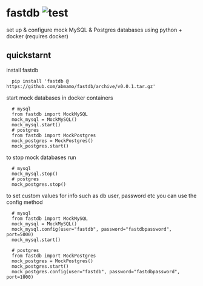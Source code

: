 # fastdb ![test](https://github.com/abmamo/fastdb/workflows/test/badge.svg?branch=main)
set up & configure mock MySQL & Postgres databases using python + docker (requires docker)

## quickstarnt
install fastdb
```
  pip install 'fastdb @ https://github.com/abmamo/fastdb/archive/v0.0.1.tar.gz'
```
start mock databases in docker containers
```
  # mysql
  from fastdb import MockMySQL
  mock_mysql = MockMySQL()
  mock_mysql.start()
  # postgres
  from fastdb import MockPostgres
  mock_postgres = MockPostgres()
  mock_postgres.start()

```
to stop mock databases run
```
  # mysql
  mock_mysql.stop()
  # postgres
  mock_postgres.stop()
```
to set custom values for info such as db user, password etc you can use the config method
```
  # mysql
  from fastdb import MockMySQL
  mock_mysql = MockMySQL()
  mock_mysql.config(user="fastdb", password="fastdbpassword", port=5000)
  mock_mysql.start()
  
  # postgres
  from fastdb import MockPostgres
  mock_postgres = MockPostgres()
  mock_postgres.start()
  mock_postgres.config(user="fastdb", password="fastdbpassword", port=1000)
```
